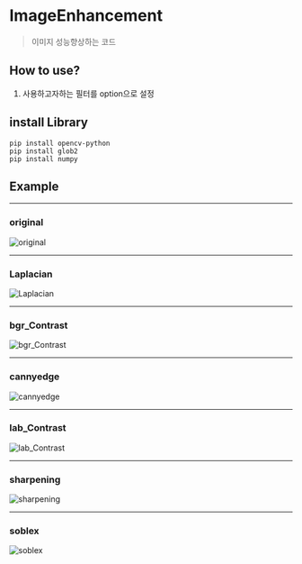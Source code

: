 # ImageEnhancement
> 이미지 성능향상하는 코드 

## How to use?
1. 사용하고자하는 필터를 option으로 설정

## install Library
```
pip install opencv-python
pip install glob2
pip install numpy
```
## Example
- - -
### original
![original](https://github.com/Yegeonhui/Code/blob/main/Python/Tools/2021/etc/ImageEnhancement/sample_image/원본.jpg)
- - -
### Laplacian
![Laplacian](https://github.com/Yegeonhui/Code/blob/main/Python/Tools/2021/etc/ImageEnhancement/sample_image/Laplacian.jpg)
- - -
### bgr_Contrast
![bgr_Contrast](https://github.com/Yegeonhui/Code/blob/main/Python/Tools/2021/etc/ImageEnhancement/sample_image/bgr_Contrast.jpg)
- - -
### cannyedge
![cannyedge](https://github.com/Yegeonhui/Code/blob/main/Python/Tools/2021/etc/ImageEnhancement/sample_image/cannyedge.jpg)
- - -
### lab_Contrast
![lab_Contrast](https://github.com/Yegeonhui/Code/blob/main/Python/Tools/2021/etc/ImageEnhancement/sample_image/lab_Contrast.jpg)
- - -
### sharpening
![sharpening](https://github.com/Yegeonhui/Code/blob/main/Python/Tools/2021/etc/ImageEnhancement/sample_image/sharpening.jpg)
- - -
### soblex
![soblex](https://github.com/Yegeonhui/Code/blob/main/Python/Tools/2021/etc/ImageEnhancement/sample_image/soblex.jpg)
